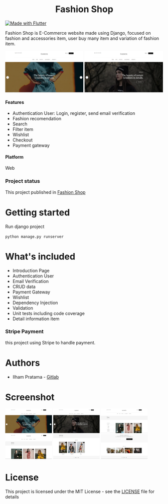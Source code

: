 <h1 align="center">Fashion Shop</h1>

[![Made with Flutter](https://img.shields.io/badge/Django-092E20?style=for-the-badge&logo=django&logoColor=white)](https://www.djangoproject.com/)

Fashion Shop is E-Commerce website made using Django, focused on fashion and accessories item, user buy many item and variation of fashion item.

<img src="static/images/screenshot/1.PNG"  width="49.5%">
<img src="static/images/screenshot/2.PNG"  width="49.5%">

#### Features

- Authentication User: Login, register, send email verification
- Fashion recomendation
- Search
- Filter item
- Wishlist
- Checkout
- Payment gateway

#### Platform

Web

### Project status

This project published in [Fashion Shop](https://pratamailham.pythonanywhere.com/)

# Getting started

Run django project

``
python manage.py runserver
``

# What's included

- Introduction Page
- Authentication User
- Email Verification
- CRUD data
- Payment Gateway
- Wishlist
- Dependency Injection
- Validation
- Unit tests including code coverage
- Detail information item

### Stripe Payment

this project using Stripe to handle payment.

# Authors

* Ilham Pratama - [Gitlab](https://gitlab.com/pratamailham206)

# Screenshot

<img src="static/images/screenshot/1.PNG"  width="29.5%">
<img src="static/images/screenshot/2.PNG"  width="29.5%">
<img src="static/images/screenshot/3.PNG"  width="29.5%">
<img src="static/images/screenshot/4.PNG"  width="29.5%">
<img src="static/images/screenshot/5.PNG"  width="29.5%">
<img src="static/images/screenshot/6.PNG"  width="29.5%">

# License

This project is licensed under the MIT License - see the [LICENSE](LICENSE) file for details
